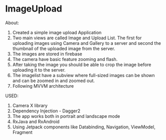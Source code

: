 # ImageUpload
About:

1) Created a simple image upload Application
2) Two main views are called Image and Upload List. The first for uploading images using Camera and Gallery to a server and second the thumbnail of the uploaded image from the server.
3) The images are stored in firebase
4) The camera have basic feature zooming and flash.
5) After taking the image you should be able to crop the image before uploading it to the server.
6) The imagelist have a subview where full-sized images can be shown and can be zoomed in and zoomed out.
7) Following MVVM architecture


USED:

1) Camera X library
2) Dependency Injection - Dagger2
3) The app works both in portrait and landscape mode
4) RxJava and RxAndroid
5) Using Jetpack components like Databinding, Navigation, ViewModel, Fragment
